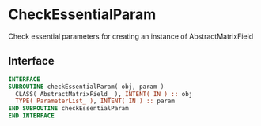 # CheckEssentialParam

Check essential parameters for creating an instance of AbstractMatrixField

## Interface

```fortran
INTERFACE
SUBROUTINE checkEssentialParam( obj, param )
  CLASS( AbstractMatrixField_ ), INTENT( IN ) :: obj
  TYPE( ParameterList_ ), INTENT( IN ) :: param
END SUBROUTINE checkEssentialParam
END INTERFACE
```
